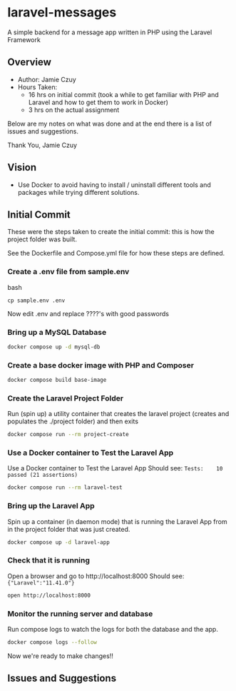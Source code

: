 # laravel-messages

A simple backend for a message app written in PHP using the Laravel Framework

## Overview

* Author: Jamie Czuy
* Hours Taken:
  * 16 hrs on initial commit (took a while to get familiar with PHP and Laravel and how to get them to work in Docker)
  * 3 hrs on the actual assignment

Below are my notes on what was done and at the end there is a list of issues and suggestions.

Thank You,
Jamie Czuy

## Vision

* Use Docker to avoid having to install / uninstall different tools and packages while trying different solutions.

## Initial Commit

These were the steps taken to create the initial commit: this is how the project folder was built.

See the Dockerfile and Compose.yml file for how these steps are defined.

### Create a .env file from sample.env

bash
```
cp sample.env .env
```

Now edit .env and replace ????'s with good passwords

### Bring up a MySQL Database

```bash
docker compose up -d mysql-db
```

### Create a base docker image with PHP and Composer

```bash
docker compose build base-image
```

### Create the Laravel Project Folder

Run (spin up) a utility container that creates the laravel project (creates and populates the ./project folder) and then exits

```bash
docker compose run --rm project-create
```

### Use a Docker container to Test the Laravel App

Use a Docker container to Test the Laravel App
Should see: `Tests:    10 passed (21 assertions)`

```bash
docker compose run --rm laravel-test
```

### Bring up the Laravel App

Spin up a container (in daemon mode) that is running the Laravel App from in the project folder that was just created.

```bash
docker compose up -d laravel-app
```

### Check that it is running

Open a browser and go to http://localhost:8000
Should see: `{"Laravel":"11.41.0"}`

```bash
open http://localhost:8000
```

### Monitor the running server and database

Run compose logs to watch the logs for both the database and the app.

```bash
docker compose logs --follow
```

Now we're ready to make changes!!

## Issues and Suggestions

